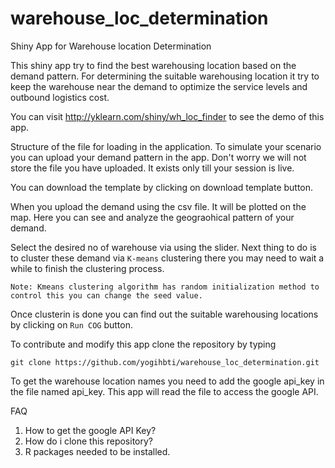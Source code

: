 # warehouse_loc_determination
Shiny App for Warehouse location Determination

This shiny app try to find the best warehousing location based on the demand pattern. For determining the suitable warehousing location 
it try to keep the warehouse near the demand to optimize the service levels and outbound logistics cost. 

You can visit http://yklearn.com/shiny/wh_loc_finder to see the demo of this app. 

Structure of the file for loading in the application.
To simulate your scenario you can upload your demand pattern in the app. Don't worry we will not store the file you have uploaded. It exists only till your session is live.

You can download the template by clicking on download template button. 

When you upload the demand using the csv file. It will be plotted on the map. Here you can see and analyze the geograohical pattern of your demand. 

Select the desired no of warehouse via using the slider.
Next thing to do is to cluster these demand via `K-means` clustering there you may need to wait a while to finish the clustering process.

```
Note: Kmeans clustering algorithm has random initialization method to control this you can change the seed value. 
```
Once clusterin is done you can find out the suitable warehousing locations by clicking on `Run COG` button.


To contribute and modify this app clone the repository by typing 

```
git clone https://github.com/yogihbti/warehouse_loc_determination.git
```
To get the warehouse location names you need to add the google api_key in the file named api_key. This app will read the file to access the google API. 


FAQ
1. How to get the google API Key?
2. How do i clone this repository?
3. R packages needed to be installed.
